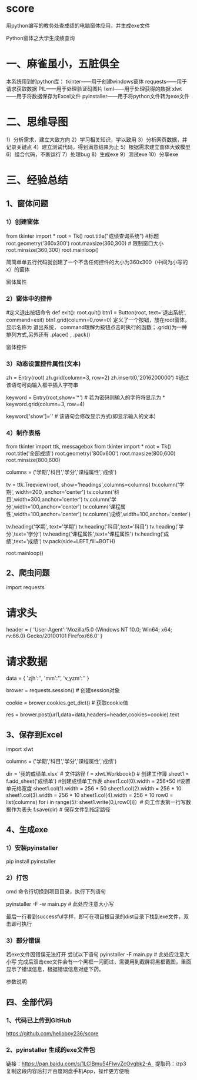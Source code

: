 # score
用python编写的教务处查成绩的电脑窗体应用，并生成exe文件

Python窗体之大学生成绩查询
# 一、麻雀虽小，五脏俱全
本系统用到的python库：
tkinter——用于创建windows窗体
requests——用于请求获取数据
PIL——用于处理验证码图片
lxml——用于处理获得的数据
xlwt——用于将数据保存为Excel文件
pyinstaller——用于将python文件转为exe文件
# 二、思维导图
1）分析需求，建立大致方向
2）学习相关知识，学以致用
3）分析网页数据，并记录关键点
4）建立测试代码，得到满意结果为止
5）根据需求建立窗体大致模型
6）组合代码，不断运行
7）处理bug
8）生成exe
9）测试exe
10）分享exe
# 三、经验总结
## 1、窗体问题
### 1）创建窗体
from tkinter import *
root = Tk()
root.title("成绩查询系统")    #标题
root.geometry('360x300')
root.maxsize(360,300)       # 限制窗口大小
root.minsize(360,300)
root.mainloop()

简简单单五行代码就创建了一个不含任何控件的大小为360x300（中间为小写的x）的窗体


窗体属性
### 2）窗体中的控件
#定义退出按钮命令
def exit():
    root.quit()
btn1 = Button(root, text='退出系统', command=exit)
btn1.grid(column=0,row=0)
定义了一个按钮，放在root窗体，显示名称为 退出系统， command理解为按钮点击时执行的函数；.grid()为一种排列方式,另外还有  .place()  ,  .pack()

窗体控件


### 3）动态设置控件属性(文本)
zh = Entry(root)
zh.grid(column=3, row=2)
zh.insert(0,'2016200000') #通过该语句可向输入框中插入字符串


keyword = Entry(root,show='*') # 若为密码则输入的字符将显示为 *
keyword.grid(column=3, row=4)

keyword['show']=''  # 该语句会修改显示方式(即显示输入的文本)

### 4）制作表格
from tkinter import ttk, messagebox
from tkinter import *
root = Tk()
root.title('全部成绩')
root.geometry('800x600')
root.maxsize(800,600)
root.minsize(800,600)

columns = ('学期','科目','学分','课程属性','成绩')

tv = ttk.Treeview(root, show='headings',columns=columns)
tv.column('学期', width=200, anchor='center')
tv.column('科目',width=300,anchor='center')
tv.column('学分',width=100,anchor='center')
tv.column('课程属性',width=100,anchor='center')
tv.column('成绩',width=100,anchor='center')

tv.heading('学期', text='学期')
tv.heading('科目',text='科目')
tv.heading('学分',text='学分')
tv.heading('课程属性',text='课程属性')
tv.heading('成绩',text='成绩')
tv.pack(side=LEFT,fill=BOTH)

root.mainloop()


## 2、爬虫问题
import requests
# 请求头
header = {
    'User-Agent':'Mozilla/5.0 (Windows NT 10.0; Win64; x64; rv:66.0) Gecko/20100101 Firefox/66.0'
    }
# 请求数据
data = {
    'zjh':'',
    'mm':'',
    'v_yzm':''
}

brower = requests.session() # 创建session对象

cookie = brower.cookies.get_dict()  # 获取cookie值

res = brower.post(url1,data=data,headers=header,cookies=cookie).text 



## 3、保存到Excel
import xlwt

columns = ('学期','科目','学分','课程属性','成绩')

dir = '我的成绩单.xlsx'   # 文件路径
f = xlwt.Workbook()    # 创建工作簿
sheet1 = f.add_sheet('成绩单') #创建成绩单工作表
sheet1.col(0).width = 256*50 #设置单元格宽度
sheet1.col(1).width = 256 * 50
sheet1.col(2).width = 256 * 10
sheet1.col(3).width = 256 * 10
sheet1.col(4).width = 256 * 10
row0 = list(columns) 
for i in range(5):
    sheet1.write(0,i,row0[i]）# 向工作表第一行写数据作为表头
f.save(dir)  # 保存文件到指定路径

## 4、生成exe
### 1）安装pyinstaller

pip install pyinstaller

### 2）打包
cmd 命令行切换到项目目录，执行下列语句

pyinstaller -F -w main.py   # 此处应注意大小写

最后一行看到successful字样，即可在项目根目录的dist目录下找到exe文件，双击即可执行
### 3）部分错误
若exe文件因错误无法打开
尝试以下语句
pyinstaller -F main.py   # 此处应注意大小写
完成后双击exe文件会有一个黑框一闪而过，需要用到截屏将黑框截图，里面显示了错误信息，根据错误信息对症下药。


参数说明
## 四、全部代码
### 1、代码已上传到GitHub
  https://github.com/helloboy236/score
### 2、pyinstaller 生成的exe文件包
链接：https://pan.baidu.com/s/1LClBmu54FlwvZcOvgbk2-A 
提取码：izp3 
复制这段内容后打开百度网盘手机App，操作更方便哦
